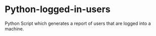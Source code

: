 # Python-logged-in-users
Python Script which generates a report of users that are logged into a machine.

